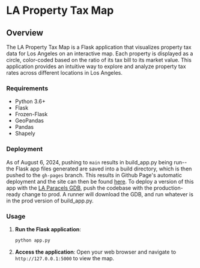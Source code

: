 # LA Property Tax Map

## Overview

The LA Property Tax Map is a Flask application that visualizes property tax data for Los Angeles on an interactive map. Each property is displayed as a circle, color-coded based on the ratio of its tax bill to its market value. This application provides an intuitive way to explore and analyze property tax rates across different locations in Los Angeles.

### Requirements

- Python 3.6+
- Flask
- Frozen-Flask
- GeoPandas
- Pandas
- Shapely

### Deployment
As of August 6, 2024, pushing to `main` results in build_app.py being run-- the Flask app files generated are saved into a build directory, which is then pushed to the `gh-pages` branch. This results in Github Page's automatic deployment and the site can then be found [here](https://saulrichardson.github.io/california-property-tax). To deploy a version of this app with the [LA Paracels GDB](https://apps.gis.lacounty.gov/hubfiles/LACounty_Parcels.zip), push the codebase with the production-ready change to prod. A runner will download the GDB, and run whatever is in the prod version of build_app.py.

### Usage

1. **Run the Flask application**:
    ```bash
    python app.py
    ```

2. **Access the application**:
   Open your web browser and navigate to `http://127.0.0.1:5000` to view the map.
